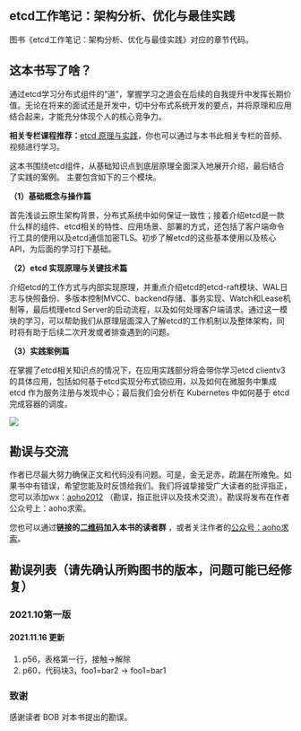 
## etcd工作笔记：架构分析、优化与最佳实践
图书《etcd工作笔记：架构分析、优化与最佳实践》对应的章节代码。

## 这本书写了啥？
通过etcd学习分布式组件的“道”，掌握学习之道会在后续的自我提升中发挥长期价值。无论在将来的面试还是开发中，切中分布式系统开发的要点，并将原理和应用结合起来，才能充分体现个人的核心竞争力。

**相关专栏课程推荐：**[etcd 原理与实践](https://kaiwu.lagou.com/course/courseInfo.htm?courseId=613)，你也可以通过与本书此相关专栏的音频、视频进行学习。

这本书围绕etcd组件，从基础知识点到底层原理全面深入地展开介绍，最后结合了实践的案例。 主要包含如下的三个模块。

**（1）基础概念与操作篇**

首先浅谈云原生架构背景，分布式系统中如何保证一致性；接着介绍etcd是一款什么样的组件、etcd相关的特性、应用场景、部署的方式，还包括了客户端命令行工具的使用以及etcd通信加密TLS。初步了解etcd的这些基本使用以及核心API，为后面的学习打下基础。

**（2）etcd 实现原理与关键技术篇**

介绍etcd的工作方式与内部实现原理，并重点介绍etcd的etcd-raft模块、WAL日志与快照备份、多版本控制MVCC、backend存储、事务实现、Watch和Lease机制等，最后梳理etcd Server的启动流程，以及如何处理客户端请求。通过这一模块的学习，可以帮助我们从原理层面深入了解etcd的工作机制以及整体架构，同时将有助于后续二次开发或者排查遇到的问题。

**（3）实践案例篇**

在掌握了etcd相关知识点的情况下，在应用实践部分将会带你学习etcd clientv3的具体应用，包括如何基于etcd实现分布式锁应用，以及如何在微服务中集成 etcd 作为服务注册与发现中心；最后我们会分析在 Kubernetes 中如何基于 etcd 完成容器的调度。

![](https://p3-juejin.byteimg.com/tos-cn-i-k3u1fbpfcp/41d003c3b35f4d409c8ea72245f8d40b~tplv-k3u1fbpfcp-zoom-1.image)

## 勘误与交流

作者已尽最大努力确保正文和代码没有问题。可是，金无足赤，疏漏在所难免。如果书中有错误，希望您能及时反馈给我们。我们将诚挚接受广大读者的批评指正，您可以添加wx：[aoho2012](http://image.blueskykong.com/aoho-wechat.jpg) （勘误，指正批评以及技术交流）。勘误将发布在作者公众号上：aoho求索。


您也可以通过**链接的[二维码](http://image.blueskykong.com/aoho-wechat.jpg)加入本书的读者群** ，或者关注作者的[公众号：aoho求索](https://p3-juejin.byteimg.com/tos-cn-i-k3u1fbpfcp/8f97e4a437924e74bb1b4c6ca4957539~tplv-k3u1fbpfcp-zoom-1.image)。



## 勘误列表（请先确认所购图书的版本，问题可能已经修复）
### 2021.10第一版

#### 2021.11.16 更新
1. p56，表格第一行，接触->解除
2. p60，代码块3，foo1=bar2 -> foo1=bar1


### 致谢
感谢读者 BOB 对本书提出的勘误。
